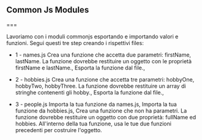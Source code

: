 ## Common Js Modules

===

Lavoriamo con i moduli commonjs esportando e importando valori e funzioni. Segui questi tre step creando i rispettivi files:

- 1 - names.js
Crea una funzione che accetta due parametri: firstName, lastName. La funzione dovrebbe restituire un oggetto con le proprietà firstName e lastName.,
Esporta la funzione dal file.,

- 2 - hobbies.js
Crea una funzione che accetta tre parametri: hobbyOne, hobbyTwo, hobbyThree. La funzione dovrebbe restituire  un array di stringhe contenenti gli hobby.,
Esporta la funzione dal file.,

- 3 - people.js
Importa la tua funzione da names.js,
Importa la tua funzione da hobbies.js,
Crea una funzione che non ha parametri. La funzione dovrebbe restituire un oggetto con due proprietà: fullName ed hobbies. All'interno della tua funzione, usa le tue due funzioni precedenti per costruire l'oggetto.